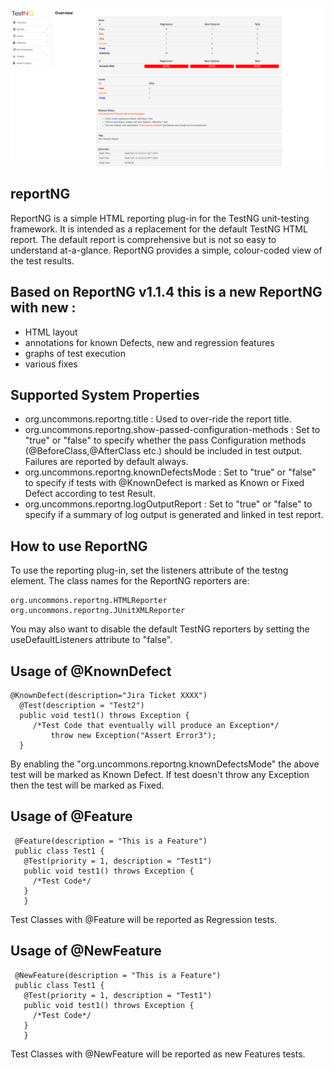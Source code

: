  ![](https://github.com/sdrss/test/blob/master/SampleOverview.png)
## reportNG ##
ReportNG is a simple HTML reporting plug-in for the TestNG unit-testing framework. It is intended as a replacement for the default TestNG HTML report. The default report is comprehensive but is not so easy to understand at-a-glance. ReportNG provides a simple, colour-coded view of the test results.

## Based on ReportNG v1.1.4 this is a new ReportNG with new : ##
 - HTML layout
 - annotations for known Defects, new and regression features
 - graphs of test execution
 - various fixes
 

 ## Supported System Properties ##
 * org.uncommons.reportng.title : Used to over-ride the report title.
 * org.uncommons.reportng.show-passed-configuration-methods : Set to "true" or "false" to specify whether the pass Configuration methods (@BeforeClass,@AfterClass etc.) should be included in test output. Failures are reported by default always.
 * org.uncommons.reportng.knownDefectsMode : Set to "true" or "false" to specify if tests with @KnownDefect is marked as Known or Fixed Defect according to test Result.
 * org.uncommons.reportng.logOutputReport : Set to "true" or "false" to specify if a summary of log output is generated and linked in test report.
 
 ## How to use ReportNG ##
 
 To use the reporting plug-in, set the listeners attribute of the testng element. The class names for the ReportNG reporters are:

    org.uncommons.reportng.HTMLReporter
    org.uncommons.reportng.JUnitXMLReporter
 You may also want to disable the default TestNG reporters by setting the useDefaultListeners attribute to "false".

 ## Usage of @KnownDefect
 
  	@KnownDefect(description="Jira Ticket XXXX")
	  @Test(description = "Test2")
	  public void test1() throws Exception {
         /*Test Code that eventually will produce an Exception*/
		     throw new Exception("Assert Error3");
	  }
    
  By enabling the "org.uncommons.reportng.knownDefectsMode" the above test will be marked as Known Defect.
  If test doesn't throw any Exception then the test will be marked as Fixed.
    
 ## Usage of @Feature
 
     @Feature(description = "This is a Feature")
     public class Test1 {
	   @Test(priority = 1, description = "Test1")
	   public void test1() throws Exception {
         /*Test Code*/
	   }
	   }
     
   Test Classes with @Feature will be reported as Regression tests.
     
  ## Usage of @NewFeature
 
     @NewFeature(description = "This is a Feature")
     public class Test1 {
	   @Test(priority = 1, description = "Test1")
	   public void test1() throws Exception {
         /*Test Code*/
	   }
	   }
     
   Test Classes with @NewFeature will be reported as new Features tests.
